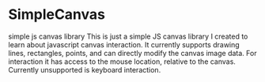 # SimpleCanvas
simple js canvas library
This is just a simple JS canvas library I created to learn about javascript canvas interaction. It currently supports drawing lines, rectangles, points, and can directly modify the canvas image data. For interaction it has access to the mouse location, relative to the canvas. Currently unsupported is keyboard interaction.
